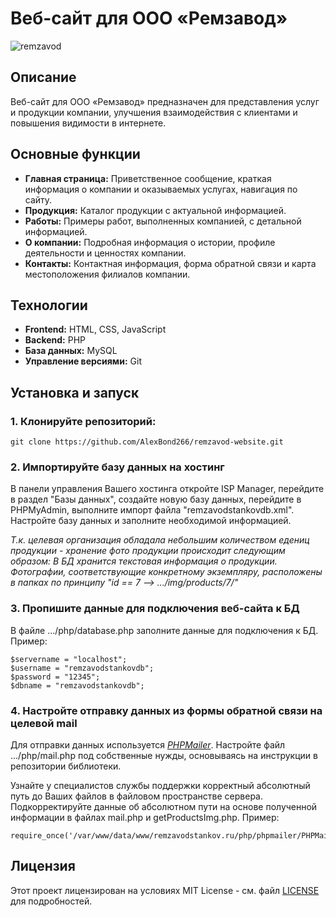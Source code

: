 # Веб-сайт для ООО «Ремзавод»

![remzavod](https://github.com/user-attachments/assets/c9a841b6-13f7-4ec6-acc0-b9ed498a68d7)

## Описание
Веб-сайт для ООО «Ремзавод» предназначен для представления услуг и продукции компании, улучшения взаимодействия с клиентами и повышения видимости в интернете.

## Основные функции
- **Главная страница:** Приветственное сообщение, краткая информация о компании и оказываемых услугах, навигация по сайту.
- **Продукция:** Каталог продукции с актуальной информацией.
- **Работы:** Примеры работ, выполненных компанией, с детальной информацией.
- **О компании:** Подробная информация о истории, профиле деятельности и ценностях компании.
- **Контакты:** Контактная информация, форма обратной связи и карта местоположения филиалов компании.


## Технологии
- **Frontend:** HTML, CSS, JavaScript
- **Backend:** PHP
- **База данных:** MySQL
- **Управление версиями:** Git

## Установка и запуск
### 1. Клонируйте репозиторий: ###
    git clone https://github.com/AlexBond266/remzavod-website.git

### 2. Импортируйте базу данных на хостинг ###

В панели управления Вашего хостинга откройте ISP Manager, перейдите в раздел "Базы данных", создайте новую базу данных, перейдите в PHPMyAdmin, выполните импорт файла "remzavodstankovdb.xml".
Настройте базу данных и заполните необходимой информацией.

_Т.к. целевая организация обладала небольшим количеством едениц продукции - хранение фото продукции происходит следующим образом:_
_В БД хранится текстовая информация о продукции. Фотографии, соответствующие конкретному экземпляру, расположены в папках по принципу "id == 7  -->  .../img/products/7/"_


### 3. Пропишите данные для подключения веб-сайта к БД ###

В файле .../php/database.php заполните данные для подключения к БД.
Пример:

    $servername = "localhost";
    $username = "remzavodstankovdb";
    $password = "12345";
    $dbname = "remzavodstankovdb";

### 4. Настройте отправку данных из формы обратной связи на целевой mail ###

Для отправки данных используется _[PHPMailer](https://github.com/PHPMailer/PHPMailer)_.
Настройте файл .../php/mail.php под собственные нужды, основываясь на инструкции в репозитории библиотеки.

Узнайте у специалистов службы поддержки корректный абсолютный путь до Ваших файлов в файловом пространстве сервера.
Подкорректируйте данные об абсолютном пути на основе полученной информации в файлах mail.php и getProductsImg.php.
Пример:

    require_once('/var/www/data/www/remzavodstankov.ru/php/phpmailer/PHPMailerAutoload.php');

## Лицензия
Этот проект лицензирован на условиях MIT License - см. файл [LICENSE](LICENSE) для подробностей.
